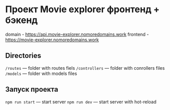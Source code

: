# Проект Movie explorer фронтенд + бэкенд
 domain - https://api.movie-explorer.nomoredomains.work
 frontend - https://movie-explorer.nomoredomains.work
 
## Directories

`/routes` — folder with routes fiels
`/controllers` — folder with conrollers files 
`/models` — folder with models files
  
## Запуск проекта

`npm run start` — start server
`npm run dev` —  start server with hot-reload
